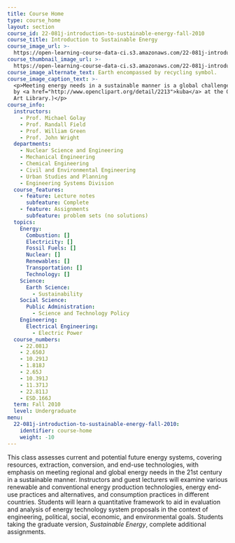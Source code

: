 ```yaml
---
title: Course Home
type: course_home
layout: section
course_id: 22-081j-introduction-to-sustainable-energy-fall-2010
course_title: Introduction to Sustainable Energy
course_image_url: >-
  https://open-learning-course-data-ci.s3.amazonaws.com/22-081j-introduction-to-sustainable-energy-fall-2010/61602f1b9bd68d301f9fbe3893c266d9_22-081jf10.jpg
course_thumbnail_image_url: >-
  https://open-learning-course-data-ci.s3.amazonaws.com/22-081j-introduction-to-sustainable-energy-fall-2010/11f0284693e27324c13884323a27aa86_22-081jf10-th.jpg
course_image_alternate_text: Earth encompassed by recycling symbol.
course_image_caption_text: >-
  <p>Meeting energy needs in a sustainable manner is a global challenge. (Image
  by <a href="http://www.openclipart.org/detail/2213">kuba</a> at the Open Clip
  Art Library.)</p>
course_info:
  instructors:
    - Prof. Michael Golay
    - Prof. Randall Field
    - Prof. William Green
    - Prof. John Wright
  departments:
    - Nuclear Science and Engineering
    - Mechanical Engineering
    - Chemical Engineering
    - Civil and Environmental Engineering
    - Urban Studies and Planning
    - Engineering Systems Division
  course_features:
    - feature: Lecture notes
      subfeature: Complete
    - feature: Assignments
      subfeature: problem sets (no solutions)
  topics:
    Energy:
      Combustion: []
      Electricity: []
      Fossil Fuels: []
      Nuclear: []
      Renewables: []
      Transportation: []
      Technology: []
    Science:
      Earth Science:
        - Sustainability
    Social Science:
      Public Administration:
        - Science and Technology Policy
    Engineering:
      Electrical Engineering:
        - Electric Power
  course_numbers:
    - 22.081J
    - 2.650J
    - 10.291J
    - 1.818J
    - 2.65J
    - 10.391J
    - 11.371J
    - 22.811J
    - ESD.166J
  term: Fall 2010
  level: Undergraduate
menu:
  22-081j-introduction-to-sustainable-energy-fall-2010:
    identifier: course-home
    weight: -10
---
```

This class assesses current and potential future energy systems, covering resources, extraction, conversion, and end-use technologies, with emphasis on meeting regional and global energy needs in the 21st century in a sustainable manner. Instructors and guest lecturers will examine various renewable and conventional energy production technologies, energy end-use practices and alternatives, and consumption practices in different countries. Students will learn a quantitative framework to aid in evaluation and analysis of energy technology system proposals in the context of engineering, political, social, economic, and environmental goals. Students taking the graduate version, _Sustainable Energy_, complete additional assignments.
